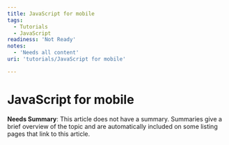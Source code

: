 ```yaml
---
title: JavaScript for mobile
tags:
  - Tutorials
  - JavaScript
readiness: 'Not Ready'
notes:
  - 'Needs all content'
uri: 'tutorials/JavaScript for mobile'

---
```

# JavaScript for mobile

**Needs Summary**: This article does not have a summary. Summaries give a brief overview of the topic and are automatically included on some listing pages that link to this article.

